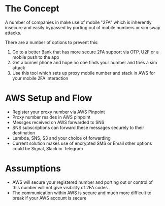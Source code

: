 # The Concept

A number of companies in make use of mobile "2FA" which is inherently insecure and easily bypassed by porting out of mobile numbers or sim swap attacks. 

There are a number of options to prevent this:
1. Go to a better Bank that has more secure 2FA support via OTP, U2F or a mobile push to the app
2. Get a burner phone and hope no one finds your number and tries a sim attack
3. Use this tool which sets up proxy mobile number and stack in AWS for your mobile 2FA interaction

# AWS Setup and Flow

- Register your proxy number via AWS Pinpoint
- Proxy number resides in AWS pinpoint
- Messges received on AWS forwarded to SNS
- SNS subscriptions can forward these messages securely to their destination
- Lambda, SNS, S3 and your choice of forwarding
- Current solution makes use of encrypted SMS or Email other options could be Signal, Slack or Telegram

# Assumptions

- AWS will secure your registered number and porting out or control of this number will not give visibility of 2FA codes
- The communication within AWS is secure and much more difficult to break if your AWS account is secure
